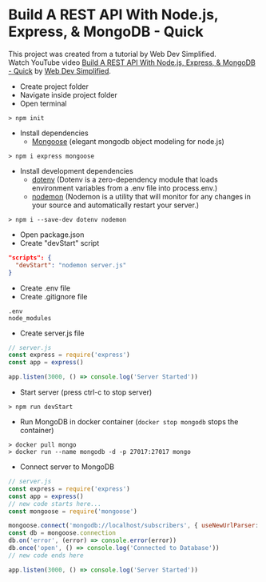 # Build A REST API With Node.js, Express, & MongoDB - Quick
This project was created from a tutorial by Web Dev Simplified.  
Watch YouTube video [Build A REST API With Node.js, Express, & MongoDB - Quick](https://www.youtube.com/watch?v=fgTGADljAeg) by [Web Dev Simplified](https://www.youtube.com/c/WebDevSimplified).

- Create project folder
- Navigate inside project folder
- Open terminal
```Terminal
> npm init
```
- Install dependencies
  - [Mongoose](https://mongoosejs.com/) (elegant mongodb object modeling for node.js)
```Terminal
> npm i express mongoose
```
- Install development dependencies
  - [dotenv](https://github.com/motdotla/dotenv#readme) (Dotenv is a zero-dependency module that loads environment variables from a .env file into process.env.)
  - [nodemon](https://nodemon.io/) (Nodemon is a utility that will monitor for any changes in your source and automatically restart your server.)
```Terminal
> npm i --save-dev dotenv nodemon
```
- Open package.json
- Create "devStart" script
```json
"scripts": {
  "devStart": "nodemon server.js"
}
```
- Create .env file
- Create .gitignore file
```
.env
node_modules
```
- Create server.js file
```js
// server.js
const express = require('express')
const app = express()

app.listen(3000, () => console.log('Server Started'))
```
- Start server (press ctrl-c to stop server)
```Terminal
> npm run devStart
```
- Run MongoDB in docker container (`docker stop mongodb` stops the container)
```Terminal
> docker pull mongo
> docker run --name mongodb -d -p 27017:27017 mongo
```
- Connect server to MongoDB
```js
// server.js
const express = require('express')
const app = express()
// new code starts here...
const mongoose = require('mongoose')

mongoose.connect('mongodb://localhost/subscribers', { useNewUrlParser: true })
const db = mongoose.connection
db.on('error', (error) => console.error(error))
db.once('open', () => console.log('Connected to Database'))
// new code ends here

app.listen(3000, () => console.log('Server Started'))
```
